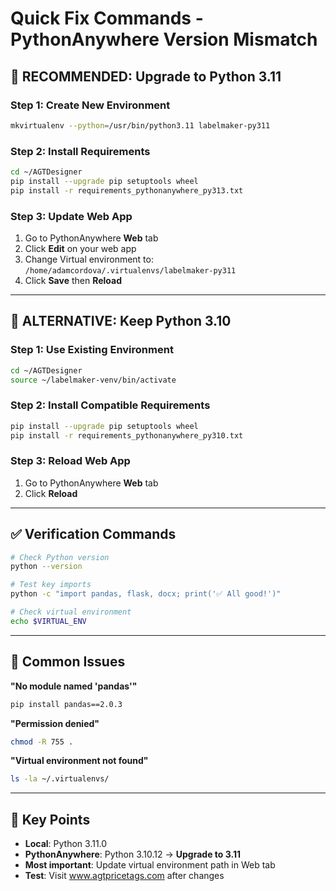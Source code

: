 # Quick Fix Commands - PythonAnywhere Version Mismatch

## 🚀 RECOMMENDED: Upgrade to Python 3.11

### Step 1: Create New Environment
```bash
mkvirtualenv --python=/usr/bin/python3.11 labelmaker-py311
```

### Step 2: Install Requirements
```bash
cd ~/AGTDesigner
pip install --upgrade pip setuptools wheel
pip install -r requirements_pythonanywhere_py313.txt
```

### Step 3: Update Web App
1. Go to PythonAnywhere **Web** tab
2. Click **Edit** on your web app
3. Change Virtual environment to: `/home/adamcordova/.virtualenvs/labelmaker-py311`
4. Click **Save** then **Reload**

---

## 🔧 ALTERNATIVE: Keep Python 3.10

### Step 1: Use Existing Environment
```bash
cd ~/AGTDesigner
source ~/labelmaker-venv/bin/activate
```

### Step 2: Install Compatible Requirements
```bash
pip install --upgrade pip setuptools wheel
pip install -r requirements_pythonanywhere_py310.txt
```

### Step 3: Reload Web App
1. Go to PythonAnywhere **Web** tab
2. Click **Reload**

---

## ✅ Verification Commands

```bash
# Check Python version
python --version

# Test key imports
python -c "import pandas, flask, docx; print('✅ All good!')"

# Check virtual environment
echo $VIRTUAL_ENV
```

---

## 🚨 Common Issues

**"No module named 'pandas'"**
```bash
pip install pandas==2.0.3
```

**"Permission denied"**
```bash
chmod -R 755 .
```

**"Virtual environment not found"**
```bash
ls -la ~/.virtualenvs/
```

---

## 📍 Key Points

- **Local**: Python 3.11.0
- **PythonAnywhere**: Python 3.10.12 → **Upgrade to 3.11**
- **Most important**: Update virtual environment path in Web tab
- **Test**: Visit www.agtpricetags.com after changes 